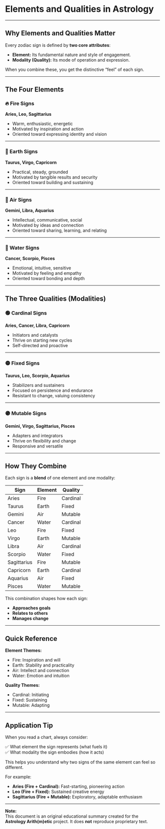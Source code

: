 # Elements and Qualities in Astrology

---

## Why Elements and Qualities Matter

Every zodiac sign is defined by **two core attributes**:

- **Element:** Its fundamental nature and style of engagement.
- **Modality (Quality):** Its mode of operation and expression.

When you combine these, you get the distinctive “feel” of each sign.

---

## The Four Elements

### 🔥 Fire Signs
**Aries, Leo, Sagittarius**

- Warm, enthusiastic, energetic
- Motivated by inspiration and action
- Oriented toward expressing identity and vision

---

### 🌿 Earth Signs
**Taurus, Virgo, Capricorn**

- Practical, steady, grounded
- Motivated by tangible results and security
- Oriented toward building and sustaining

---

### 💨 Air Signs
**Gemini, Libra, Aquarius**

- Intellectual, communicative, social
- Motivated by ideas and connection
- Oriented toward sharing, learning, and relating

---

### 🌊 Water Signs
**Cancer, Scorpio, Pisces**

- Emotional, intuitive, sensitive
- Motivated by feeling and empathy
- Oriented toward bonding and depth

---

## The Three Qualities (Modalities)

### 🟢 Cardinal Signs
**Aries, Cancer, Libra, Capricorn**

- Initiators and catalysts
- Thrive on starting new cycles
- Self-directed and proactive

---

### 🟡 Fixed Signs
**Taurus, Leo, Scorpio, Aquarius**

- Stabilizers and sustainers
- Focused on persistence and endurance
- Resistant to change, valuing consistency

---

### 🟣 Mutable Signs
**Gemini, Virgo, Sagittarius, Pisces**

- Adapters and integrators
- Thrive on flexibility and change
- Responsive and versatile

---

## How They Combine

Each sign is a **blend** of one element and one modality:

| Sign        | Element | Quality |
|-------------|---------|---------|
| Aries       | Fire    | Cardinal |
| Taurus      | Earth   | Fixed    |
| Gemini      | Air     | Mutable  |
| Cancer      | Water   | Cardinal |
| Leo         | Fire    | Fixed    |
| Virgo       | Earth   | Mutable  |
| Libra       | Air     | Cardinal |
| Scorpio     | Water   | Fixed    |
| Sagittarius | Fire    | Mutable  |
| Capricorn   | Earth   | Cardinal |
| Aquarius    | Air     | Fixed    |
| Pisces      | Water   | Mutable  |

This combination shapes how each sign:

- **Approaches goals**
- **Relates to others**
- **Manages change**

---

## Quick Reference

**Element Themes:**
- Fire: Inspiration and will
- Earth: Stability and practicality
- Air: Intellect and connection
- Water: Emotion and intuition

**Quality Themes:**
- Cardinal: Initiating
- Fixed: Sustaining
- Mutable: Adapting

---

## Application Tip

When you read a chart, always consider:

✅ What element the sign represents (what fuels it)  
✅ What modality the sign embodies (how it acts)

This helps you understand why two signs of the same element can feel so different.

For example:

- **Aries (Fire + Cardinal):** Fast-starting, pioneering action
- **Leo (Fire + Fixed):** Sustained creative energy
- **Sagittarius (Fire + Mutable):** Exploratory, adaptable enthusiasm

---

**Note:**  
This document is an original educational summary created for the **Astrology Arith(m)etic** project. It does **not** reproduce proprietary text.